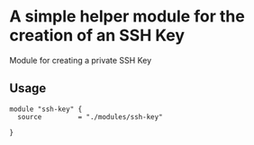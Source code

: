 # A simple helper module for the creation of an SSH Key

Module for creating a private SSH Key

## Usage

```
module "ssh-key" {
  source         = "./modules/ssh-key"

}

```


<!--- BEGIN_TF_DOCS --->

<!--- END_TF_DOCS --->
